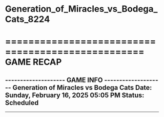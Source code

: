 # Generation_of_Miracles_vs_Bodega_Cats_8224

==================================================
                    GAME RECAP
==================================================
-------------------- GAME INFO --------------------
Generation of Miracles vs Bodega Cats
Date: Sunday, February 16, 2025 05:05 PM
Status: Scheduled
--------------------------------------------------
--------------------------------------------------
